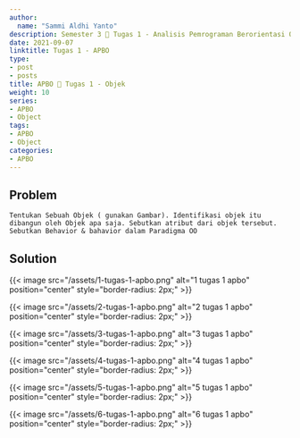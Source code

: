 ```yaml
---
author:
  name: "Sammi Aldhi Yanto"
description: Semester 3 📓 Tugas 1 - Analisis Pemrograman Berorientasi Objek
date: 2021-09-07
linktitle: Tugas 1 - APBO 
type:
- post
- posts
title: APBO 📓 Tugas 1 - Objek
weight: 10
series:
- APBO
- Object
tags:
- APBO
- Object
categories:
- APBO
---
```


## Problem
    Tentukan Sebuah Objek ( gunakan Gambar). Identifikasi objek itu dibangun oleh Objek apa saja. Sebutkan atribut dari objek tersebut. Sebutkan Behavior & bahavior dalam Paradigma OO

## Solution

{{< image src="/assets/1-tugas-1-apbo.png" alt="1 tugas 1 apbo" position="center" style="border-radius: 2px;" >}}


{{< image src="/assets/2-tugas-1-apbo.png" alt="2 tugas 1 apbo" position="center" style="border-radius: 2px;" >}}


{{< image src="/assets/3-tugas-1-apbo.png" alt="3 tugas 1 apbo" position="center" style="border-radius: 2px;" >}}


{{< image src="/assets/4-tugas-1-apbo.png" alt="4 tugas 1 apbo" position="center" style="border-radius: 2px;" >}}


{{< image src="/assets/5-tugas-1-apbo.png" alt="5 tugas 1 apbo" position="center" style="border-radius: 2px;" >}}


{{< image src="/assets/6-tugas-1-apbo.png" alt="6 tugas 1 apbo" position="center" style="border-radius: 2px;" >}}
